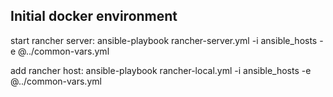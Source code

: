 ## Initial docker environment

start rancher server:
ansible-playbook rancher-server.yml -i ansible_hosts -e @../common-vars.yml

add rancher host:
ansible-playbook rancher-local.yml -i ansible_hosts -e @../common-vars.yml
